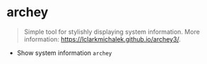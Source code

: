 # archey
> Simple tool for stylishly displaying system information.
> More information: <https://lclarkmichalek.github.io/archey3/>.

- Show system information
`archey`
